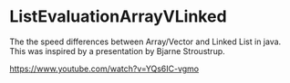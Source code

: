 ListEvaluationArrayVLinked
==========================

The the speed differences between Array/Vector and Linked List in java. This was inspired by a presentation by Bjarne Stroustrup.


https://www.youtube.com/watch?v=YQs6IC-vgmo

